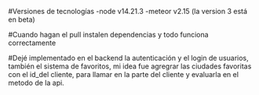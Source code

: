 #Versiones de tecnologías
  -node v14.21.3
  -meteor v2.15 (la version 3 está en beta)

#Cuando hagan el pull instalen dependencias y todo funciona correctamente

#Dejé implementado en el backend la autenticación y el login de usuarios, también  el sistema de favoritos,
 mi idea fue agregrar las ciudades favoritas con el id_del cliente, para llamar en la parte del cliente y evaluarla en el metodo de la api.

